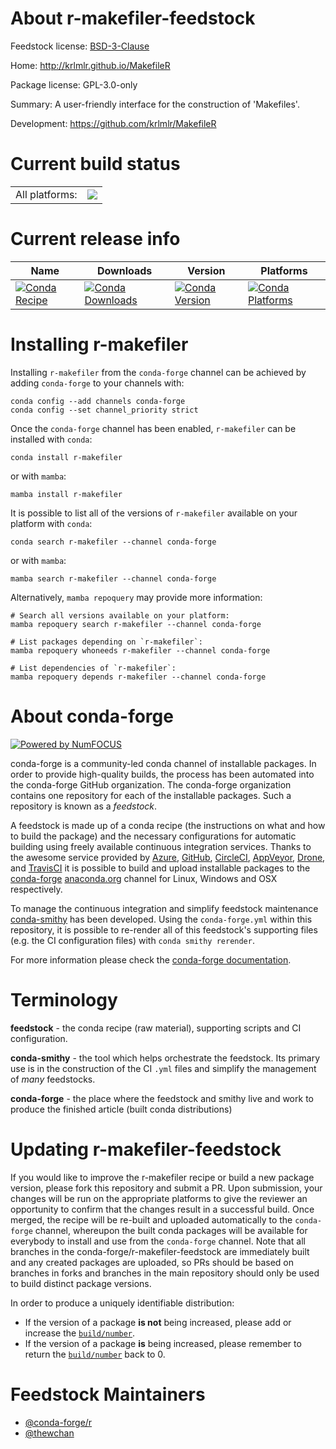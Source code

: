 About r-makefiler-feedstock
===========================

Feedstock license: [BSD-3-Clause](https://github.com/conda-forge/r-makefiler-feedstock/blob/main/LICENSE.txt)

Home: http://krlmlr.github.io/MakefileR

Package license: GPL-3.0-only

Summary: A user-friendly interface for the construction of 'Makefiles'.

Development: https://github.com/krlmlr/MakefileR

Current build status
====================


<table><tr><td>All platforms:</td>
    <td>
      <a href="https://dev.azure.com/conda-forge/feedstock-builds/_build/latest?definitionId=22406&branchName=main">
        <img src="https://dev.azure.com/conda-forge/feedstock-builds/_apis/build/status/r-makefiler-feedstock?branchName=main">
      </a>
    </td>
  </tr>
</table>

Current release info
====================

| Name | Downloads | Version | Platforms |
| --- | --- | --- | --- |
| [![Conda Recipe](https://img.shields.io/badge/recipe-r--makefiler-green.svg)](https://anaconda.org/conda-forge/r-makefiler) | [![Conda Downloads](https://img.shields.io/conda/dn/conda-forge/r-makefiler.svg)](https://anaconda.org/conda-forge/r-makefiler) | [![Conda Version](https://img.shields.io/conda/vn/conda-forge/r-makefiler.svg)](https://anaconda.org/conda-forge/r-makefiler) | [![Conda Platforms](https://img.shields.io/conda/pn/conda-forge/r-makefiler.svg)](https://anaconda.org/conda-forge/r-makefiler) |

Installing r-makefiler
======================

Installing `r-makefiler` from the `conda-forge` channel can be achieved by adding `conda-forge` to your channels with:

```
conda config --add channels conda-forge
conda config --set channel_priority strict
```

Once the `conda-forge` channel has been enabled, `r-makefiler` can be installed with `conda`:

```
conda install r-makefiler
```

or with `mamba`:

```
mamba install r-makefiler
```

It is possible to list all of the versions of `r-makefiler` available on your platform with `conda`:

```
conda search r-makefiler --channel conda-forge
```

or with `mamba`:

```
mamba search r-makefiler --channel conda-forge
```

Alternatively, `mamba repoquery` may provide more information:

```
# Search all versions available on your platform:
mamba repoquery search r-makefiler --channel conda-forge

# List packages depending on `r-makefiler`:
mamba repoquery whoneeds r-makefiler --channel conda-forge

# List dependencies of `r-makefiler`:
mamba repoquery depends r-makefiler --channel conda-forge
```


About conda-forge
=================

[![Powered by
NumFOCUS](https://img.shields.io/badge/powered%20by-NumFOCUS-orange.svg?style=flat&colorA=E1523D&colorB=007D8A)](https://numfocus.org)

conda-forge is a community-led conda channel of installable packages.
In order to provide high-quality builds, the process has been automated into the
conda-forge GitHub organization. The conda-forge organization contains one repository
for each of the installable packages. Such a repository is known as a *feedstock*.

A feedstock is made up of a conda recipe (the instructions on what and how to build
the package) and the necessary configurations for automatic building using freely
available continuous integration services. Thanks to the awesome service provided by
[Azure](https://azure.microsoft.com/en-us/services/devops/), [GitHub](https://github.com/),
[CircleCI](https://circleci.com/), [AppVeyor](https://www.appveyor.com/),
[Drone](https://cloud.drone.io/welcome), and [TravisCI](https://travis-ci.com/)
it is possible to build and upload installable packages to the
[conda-forge](https://anaconda.org/conda-forge) [anaconda.org](https://anaconda.org/)
channel for Linux, Windows and OSX respectively.

To manage the continuous integration and simplify feedstock maintenance
[conda-smithy](https://github.com/conda-forge/conda-smithy) has been developed.
Using the ``conda-forge.yml`` within this repository, it is possible to re-render all of
this feedstock's supporting files (e.g. the CI configuration files) with ``conda smithy rerender``.

For more information please check the [conda-forge documentation](https://conda-forge.org/docs/).

Terminology
===========

**feedstock** - the conda recipe (raw material), supporting scripts and CI configuration.

**conda-smithy** - the tool which helps orchestrate the feedstock.
                   Its primary use is in the construction of the CI ``.yml`` files
                   and simplify the management of *many* feedstocks.

**conda-forge** - the place where the feedstock and smithy live and work to
                  produce the finished article (built conda distributions)


Updating r-makefiler-feedstock
==============================

If you would like to improve the r-makefiler recipe or build a new
package version, please fork this repository and submit a PR. Upon submission,
your changes will be run on the appropriate platforms to give the reviewer an
opportunity to confirm that the changes result in a successful build. Once
merged, the recipe will be re-built and uploaded automatically to the
`conda-forge` channel, whereupon the built conda packages will be available for
everybody to install and use from the `conda-forge` channel.
Note that all branches in the conda-forge/r-makefiler-feedstock are
immediately built and any created packages are uploaded, so PRs should be based
on branches in forks and branches in the main repository should only be used to
build distinct package versions.

In order to produce a uniquely identifiable distribution:
 * If the version of a package **is not** being increased, please add or increase
   the [``build/number``](https://docs.conda.io/projects/conda-build/en/latest/resources/define-metadata.html#build-number-and-string).
 * If the version of a package **is** being increased, please remember to return
   the [``build/number``](https://docs.conda.io/projects/conda-build/en/latest/resources/define-metadata.html#build-number-and-string)
   back to 0.

Feedstock Maintainers
=====================

* [@conda-forge/r](https://github.com/conda-forge/r/)
* [@thewchan](https://github.com/thewchan/)


